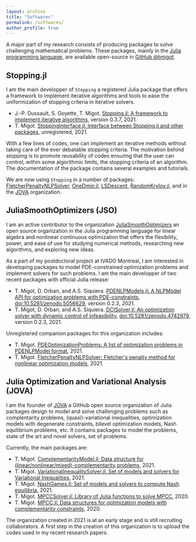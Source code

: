 ```yaml
---
layout: archive
title: "Softwares"
permalink: /softwares/
author_profile: true
---
```


A major part of my research consists of producing packages to solve challenging mathematical problems.
These packages, mainly in the [Julia programming language](https://julialang.org), are available open-source in <a href="https://github.com/tmigot">GitHub @tmigot</a>.

## Stopping.jl

I am the main developper of `Stopping` a registered Julia package that offers a framework to implement iterative algorithms and tools to ease the uniformization of stopping criteria in iterative solvers.

* J.-P. Dussault, S. Goyette, T. Migot. [Stopping.jl: A framework to implement iterative algorithms](https://github.com/vepiteski/Stopping.jl), version 0.3.7, 2021.
* T. Migot. [StoppingInterface.jl: Interface between Stopping.jl and other packages](https://github.com/tmigot/StoppingInterface.jl), unregistered, 2021.

With a few lines of codes, one can implement an iterative methods without taking care of the ever debatable stopping criteria.
The motivation behind stopping is to promote reusability of codes ensuring that the user can control, within some algorithmic limits, the stopping criteria of an algorithm.
The documentation of the package contains several examples and tutorials.

We are now using `Stopping` in a number of packages: [FletcherPenaltyNLPSolver](https://github.com/tmigot/FletcherPenaltyNLPSolver), [OneDmin.jl](https://github.com/vepiteski/OneDmin.jl), [LSDescent](https://github.com/vepiteski/LSDescent), [RandomKrylov.jl](https://github.com/tmigot/RandomKrylov.jl), and in the [JOVA](https://github.com/JuliaOptimizationVariationalAnalysis) organization.

## JuliaSmoothOptimizers (JSO)

I am an active contributor to the organization [JuliaSmoothOptimizers](https://juliasmoothoptimizers.github.io) an open source organization in the Julia programming language for linear algebra and nonlinear continuous optimization that offers the flexibility, power, and ease of use for studying numerical methods, researching new algorithms, and exploring new ideas.

As a part of my postdoctoral project at IVADO Montreal, I am interested in developing packages to model PDE-constrained optimization problems and implement solvers for such problems.
I am the main developper of two recent packages with official Julia release:
* T. Migot, D. Orban, and A.S. Siquiera. [PDENLPModels.jl: A NLPModel API for optimization problems with PDE-constraints](https://github.com/JuliaSmoothOptimizers/PDENLPModels.jl), [doi:10.5281/zenodo.5056629](https://doi.org/10.5281/zenodo.5056629), version 0.2.3, 2021.
* T. Migot, D. Orban, and A.S. Siquiera. [DCISolver.jl: An optimization solver with dynamic control of infeasibility](https://github.com/JuliaSmoothOptimizers/DCISolver.jl), [doi:10.5281/zenodo.4742979](https://doi.org/10.5281/zenodo.4742979), version 0.2.3, 2021.

Unregistered companion packages for this organization includes:
* T. Migot. [PDEOptimizationProblems: A list of optimization problems in PDENLPModel format](https://github.com/tmigot/PDEOptimizationProblems), 2021.
* T. Migot. [FletcherPenaltyNLPSolver: Fletcher's penalty method for nonlinear optimization models](https://github.com/tmigot/FletcherPenaltyNLPSolver), 2021.

## Julia Optimization and Variational Analysis (JOVA)

I am the founder of [JOVA](https://github.com/JuliaOptimizationVariationalAnalysis) a GitHub open source organization of Julia packages design to model and solve challenging problems such as complentarity problems, (quasi)-variational inequalities, optimization models with degenerate constraints, bilevel optimization models, Nash equilibrium problems, etc. It contains packages to model the problems, state of the art and novel solvers, set of problems.

Currently, the main packages are:
* T. Migot. [ComplementarityModel.jl: Data structure for (linear/nonlinear/mixed)-complementarity problems](https://github.com/JuliaOptimizationVariationalAnalysis/ComplementarityModel.jl), 2021.
* T. Migot. [VariationalInequalitySolver.jl: Set of models and solvers for Variational Inequalities](https://github.com/JuliaOptimizationVariationalAnalysis/VariationalInequalitySolver.jl), 2021.
* T. Migot. [NashGames.jl: Set of models and solvers to compute Nash equilibria](https://github.com/JuliaOptimizationVariationalAnalysis/NashGames.jl), 2021.
* T. Migot. [MPCCSolver.jl: Library of Julia functions to solve MPCC](https://github.com/tmigot/MPCCSolver.jl), 2020.
* T. Migot. [MPCC.jl: Data structures for optimization models with complementarity constraints](https://github.com/tmigot/MPCC.jl), 2020.

The organization created in 2021 is at an early stage and is still recruiting collaborators.
A first step in the creation of this organization is to upload the codes used in my recent research papers.
